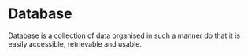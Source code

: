 # Database

Database is a collection of data organised in such a manner do that it is easily accessible, retrievable and usable.

